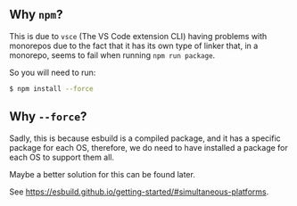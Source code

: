 ## Why `npm`?

This is due to `vsce` (The VS Code extension CLI) having problems with monorepos due to the fact
that it has its own type of linker that, in a monorepo, seems to fail when running `npm run package`.

So you will need to run:

```bash
$ npm install --force
```

## Why `--force`?

Sadly, this is because esbuild is a compiled package, and it has a specific package for each OS,
therefore, we do need to have installed a package for each OS to support them all.

Maybe a better solution for this can be found later.

See https://esbuild.github.io/getting-started/#simultaneous-platforms.
